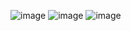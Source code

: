 ![image](https://user-images.githubusercontent.com/57319180/145587827-751d25bd-de6e-4dc8-a894-50173342e92e.png)
![image](https://user-images.githubusercontent.com/57319180/145587873-8e161df7-84c8-4225-9929-899c6ed71a73.png)
![image](https://user-images.githubusercontent.com/57319180/145587911-3b926e08-26ff-4e23-a027-87697947a195.png)
